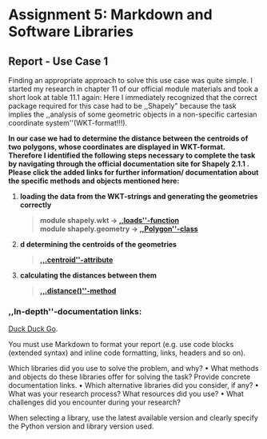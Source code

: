 # Assignment 5: Markdown and Software Libraries

## Report - Use Case 1
Finding an appropriate approach to solve this use case was quite simple. I started my research in chapter 11 of our official module materials and took a short look at table 11.1 again:
Here I immediately recognized that the correct package required for this case had to be ,,Shapely" because the task implies the ,,analysis of some geometric objects in a non-specific cartesian coordinate system''(WKT-format!!!). 

**In our case we had to determine the distance between the centroids of two polygons, whose coordinates are displayed in WKT-format. Therefore I identified the following steps necessary to complete the task by navigating through the official documentation site for Shapely 2.1.1 . Please click the added links for further information/ documentation about the specific methods and objects mentioned here:**

1. <strong>loading the data from the WKT-strings and generating the geometries correctly</strong> 

   > **module shapely.wkt -> [,,loads''-function](https://shapely.readthedocs.io/en/latest/#)**  
   > **module shapely.geometry -> [,,Polygon''-class](https://shapely.readthedocs.io/en/stable/reference/shapely.Polygon.html#shapely.Polygon)**

2. <strong>d determining the centroids of the geometries</strong>
   > **[,,.centroid''-attribute](https://shapely.readthedocs.io/en/latest/manual.html#object.centroid)**

3. <strong>calculating the distances between them</strong>
   > **[,,.distance()''-method](https://shapely.readthedocs.io/en/latest/manual.html#object.distance)**






### ,,In-depth''-documentation links:

[Duck Duck Go](https://duckduckgo.com).



You must use Markdown to format your report (e.g. use code blocks (extended
syntax) and inline code formatting, links, headers and so on).

Which libraries did you use to solve the problem, and why?
• What methods and objects do these libraries offer for solving the task? Provide
concrete documentation links.
• Which alternative libraries did you consider, if any?
• What was your research process? What resources did you use?
• What challenges did you encounter during your research?

 When selecting a library, use the latest available version and clearly specify the
Python version and library version used.